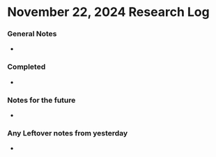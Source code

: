 # November 22, 2024 Research Log
### General Notes
* 

### Completed
* 

### Notes for the future
* 

### Any Leftover notes from yesterday
* 
